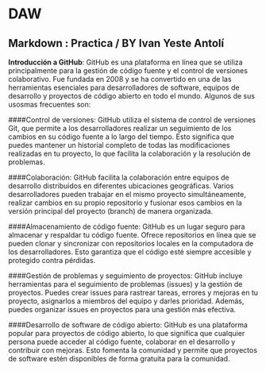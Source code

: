 # **DAW**
## Markdown : Practica / BY Ivan Yeste Antolí

**Introducción a GitHub**: GitHub es una plataforma en línea que se utiliza principalmente para la gestión de código fuente y el control de versiones colaborativo. Fue fundada en 2008 y se ha convertido en una de las herramientas esenciales para desarrolladores de software, equipos de desarrollo y proyectos de código abierto en todo el mundo.
Algunos de sus usosmas frecuentes son:
>
####Control de versiones:
GitHub utiliza el sistema de control de versiones Git, que permite a los desarrolladores realizar un seguimiento de los cambios en su código fuente a lo largo del tiempo. Esto significa que puedes mantener un historial completo de todas las modificaciones realizadas en tu proyecto, lo que facilita la colaboración y la resolución de problemas.

####Colaboración: 
GitHub facilita la colaboración entre equipos de desarrollo distribuidos en diferentes ubicaciones geográficas. Varios desarrolladores pueden trabajar en el mismo proyecto simultáneamente, realizar cambios en su propio repositorio y fusionar esos cambios en la versión principal del proyecto (branch) de manera organizada.

####Almacenamiento de código fuente:
GitHub es un lugar seguro para almacenar y respaldar tu código fuente. Ofrece repositorios en línea que se pueden clonar y sincronizar con repositorios locales en la computadora de los desarrolladores. Esto garantiza que el código esté siempre accesible y protegido contra pérdidas.

####Gestión de problemas y seguimiento de proyectos: GitHub incluye herramientas para el seguimiento de problemas (issues) y la gestión de proyectos. Puedes crear issues para rastrear tareas, errores y mejoras en tu proyecto, asignarlos a miembros del equipo y darles prioridad. Además, puedes organizar issues en proyectos para una gestión más efectiva.

####Desarrollo de software de código abierto:
GitHub es una plataforma popular para proyectos de código abierto, lo que significa que cualquier persona puede acceder al código fuente, colaborar en el desarrollo y contribuir con mejoras. Esto fomenta la comunidad y permite que proyectos de software estén disponibles de forma gratuita para la comunidad.
>

